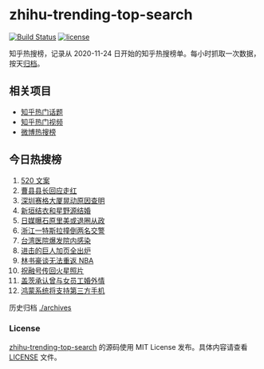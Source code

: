# zhihu-trending-top-search

[![Build Status](https://github.com/justjavac/zhihu-trending-top-search/workflows/ci/badge.svg?branch=main)](https://github.com/justjavac/zhihu-trending-top-search/actions)
[![license](https://img.shields.io/github/license/justjavac/zhihu-trending-top-search)](https://github.com/justjavac/zhihu-trending-top-search/blob/main/LICENSE)

知乎热搜榜，记录从 2020-11-24 日开始的知乎热搜榜单。每小时抓取一次数据，按天[归档](./archives)。

## 相关项目

- [知乎热门话题](https://github.com/justjavac/zhihu-trending-hot-questions)
- [知乎热门视频](https://github.com/justjavac/zhihu-trending-hot-video)
- [微博热搜榜](https://github.com/justjavac/weibo-trending-hot-search)

## 今日热搜榜

<!-- BEGIN -->
<!-- 最后更新时间 Thu May 20 2021 11:18:37 GMT+0800 (China Standard Time) -->

1. [520 文案](https://www.zhihu.com/search?q=520文案)
2. [曹县县长回应走红](https://www.zhihu.com/search?q=曹县)
3. [深圳赛格大厦晃动原因查明](https://www.zhihu.com/search?q=赛格大厦)
4. [新垣结衣和星野源结婚](https://www.zhihu.com/search?q=新垣结衣结婚)
5. [日媒曝石原里美或退圈从政](https://www.zhihu.com/search?q=石原里美)
6. [浙江一特斯拉撞倒两名交警](https://www.zhihu.com/search?q=特斯拉)
7. [台湾医院爆发院内感染](https://www.zhihu.com/search?q=台湾疫情)
8. [进击的巨人加页全出炉](https://www.zhihu.com/search?q=进击的巨人)
9. [林书豪谈无法重返 NBA](https://www.zhihu.com/search?q=林书豪)
10. [祝融号传回火星照片](https://www.zhihu.com/search?q=祝融号火星照片)
11. [盖茨承认曾与女员工婚外情](https://www.zhihu.com/search?q=比尔盖茨)
12. [鸿蒙系统将支持第三方手机](https://www.zhihu.com/search?q=鸿蒙系统)

<!-- END -->

历史归档 [./archives](./archives)

### License

[zhihu-trending-top-search](https://github.com/justjavac/zhihu-trending-top-search)
的源码使用 MIT License 发布。具体内容请查看 [LICENSE](./LICENSE) 文件。
